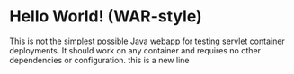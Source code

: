 Hello World! (WAR-style)
===============

This is not the simplest possible Java webapp for testing servlet container deployments.  It should work on any container and requires no other dependencies or configuration.
this is a new line
